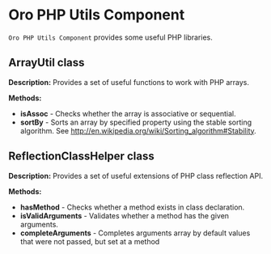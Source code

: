 Oro PHP Utils Component
=======================

`Oro PHP Utils Component` provides some useful PHP libraries.

ArrayUtil class
---------------
**Description:**
Provides a set of useful functions to work with PHP arrays.

**Methods:**

- **isAssoc** - Checks whether the array is associative or sequential.
- **sortBy** - Sorts an array by specified property using the stable sorting algorithm. See http://en.wikipedia.org/wiki/Sorting_algorithm#Stability.

ReflectionClassHelper class
---------------------------
**Description:**
Provides a set of useful extensions of PHP class reflection API.

**Methods:**

- **hasMethod** - Checks whether a method exists in class declaration.
- **isValidArguments** - Validates whether a method has the given arguments.
- **completeArguments** - Completes arguments array by default values that were not passed, but set at a method 
